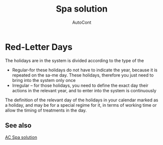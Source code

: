 ﻿---
    title: "Spa solution"
    author: AutoCont
    ms.date: 04/30/2018
    ms.topic: article
    ms.prod: dynamics-nav-2017
    ms.contentlocale: en
    ms.lasthandoff: 04/30/2018
---

# Red-Letter Days

The holidays are in the system is divided according to the type of the 
-	Regular-for these holidays do not have to indicate the year, because it is repeated on the sa-me day. These holidays, therefore you just need to bring into the system only once
-	Irregular – for those holidays, you need to define the exact day their actions in the relevant year, and to enter into the system is continuously

The definition of the relevant day of the holidays in your calendar marked as a holiday, and may be for a special regime for it, in terms of working time or allow the timing of treatments in the day. 



## <a name="see-also"></a>See also
[AC Spa solution](ac-spa-solution.md)